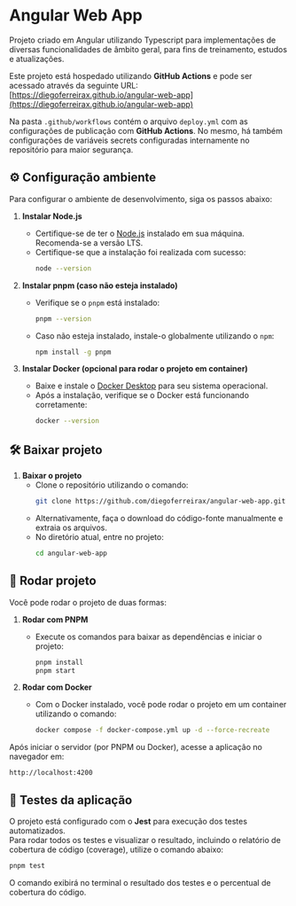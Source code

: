# Angular Web App

Projeto criado em Angular utilizando Typescript para implementações de diversas funcionalidades de âmbito geral, para fins de treinamento, estudos e atualizações.

Este projeto está hospedado utilizando **GitHub Actions** e pode ser acessado através da seguinte URL:  
[https://diegoferreirax.github.io/angular-web-app](https://diegoferreirax.github.io/angular-web-app)    

Na pasta `.github/workflows` contém o arquivo `deploy.yml` com as configurações de publicação com **GitHub Actions**. No mesmo, há também configurações de variáveis secrets configuradas internamente no repositório para maior segurança.     

## ⚙️ Configuração ambiente

Para configurar o ambiente de desenvolvimento, siga os passos abaixo:

1. **Instalar Node.js**
   - Certifique-se de ter o [Node.js](https://nodejs.org/) instalado em sua máquina. Recomenda-se a versão LTS.
   - Certifique-se que a instalação foi realizada com sucesso:
     ```sh
     node --version
     ```

2. **Instalar pnpm (caso não esteja instalado)**
   - Verifique se o `pnpm` está instalado:
     ```sh
     pnpm --version
     ```
   - Caso não esteja instalado, instale-o globalmente utilizando o `npm`:
     ```sh
     npm install -g pnpm
     ```

3. **Instalar Docker (opcional para rodar o projeto em container)**
   - Baixe e instale o [Docker Desktop](https://www.docker.com/products/docker-desktop/) para seu sistema operacional.
   - Após a instalação, verifique se o Docker está funcionando corretamente:
     ```sh
     docker --version
     ```

## 🛠️ Baixar projeto

1. **Baixar o projeto**
   - Clone o repositório utilizando o comando:
     ```sh
     git clone https://github.com/diegoferreirax/angular-web-app.git
     ```
   - Alternativamente, faça o download do código-fonte manualmente e extraia os arquivos.
   - No diretório atual, entre no projeto:
     ```sh
     cd angular-web-app
     ```

## 🚀 Rodar projeto

Você pode rodar o projeto de duas formas:

1. **Rodar com PNPM**   
   - Execute os comandos para baixar as dependências e iniciar o projeto:
     ```sh
     pnpm install
     pnpm start
     ```

2. **Rodar com Docker**
   - Com o Docker instalado, você pode rodar o projeto em um container utilizando o comando:
     ```sh
     docker compose -f docker-compose.yml up -d --force-recreate
     ```

Após iniciar o servidor (por PNPM ou Docker), acesse a aplicação no navegador em:  
```
http://localhost:4200
```

## 🧪 Testes da aplicação

O projeto está configurado com o **Jest** para execução dos testes automatizados.  
Para rodar todos os testes e visualizar o resultado, incluindo o relatório de cobertura de código (coverage), utilize o comando abaixo:

```sh
pnpm test
```

O comando exibirá no terminal o resultado dos testes e o percentual de cobertura do código.